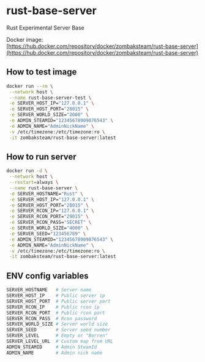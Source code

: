 # rust-base-server

Rust Experimental Server Base

Docker image: [https://hub.docker.com/repository/docker/zombaksteam/rust-base-server](https://hub.docker.com/repository/docker/zombaksteam/rust-base-server)

## How to test image

```bash
docker run --rm \
 --network host \
 --name rust-base-server-test \
 -e SERVER_HOST_IP="127.0.0.1" \
 -e SERVER_HOST_PORT="28015" \
 -e SERVER_WORLD_SIZE="2000" \
 -e ADMIN_STEAMID="12345678909876543" \
 -e ADMIN_NAME="AdminNickName" \
 -v /etc/timezone:/etc/timezone:ro \
 -it zombaksteam/rust-base-server:latest
```

## How to run server

```bash
docker run -d \
 --network host \
 --restart=always \
 --name rust-base-server \
 -e SERVER_HOSTNAME="Rust" \
 -e SERVER_HOST_IP="127.0.0.1" \
 -e SERVER_HOST_PORT="28015" \
 -e SERVER_RCON_IP="127.0.0.1" \
 -e SERVER_RCON_PORT="29015" \
 -e SERVER_RCON_PASS="SECRET" \
 -e SERVER_WORLD_SIZE="4000" \
 -e SERVER_SEED="123456789" \
 -e ADMIN_STEAMID="12345678909876543" \
 -e ADMIN_NAME="AdminNickName" \
 -v /etc/timezone:/etc/timezone:ro \
 -it zombaksteam/rust-base-server:latest
```

## ENV config variables

```bash
SERVER_HOSTNAME   # Server name
SERVER_HOST_IP    # Public server ip
SERVER_HOST_PORT  # Public server port
SERVER_RCON_IP    # Public rcon ip
SERVER_RCON_PORT  # Public rcon port
SERVER_RCON_PASS  # Rcon password
SERVER_WORLD_SIZE # Server world size
SERVER_SEED       # Server seed number
SERVER_LEVEL      # Empty or "Barren"
SERVER_LEVEL_URL  # Custom map from URL
ADMIN_STEAMID     # Admin SteamId
ADMIN_NAME        # Admin nick name
```
